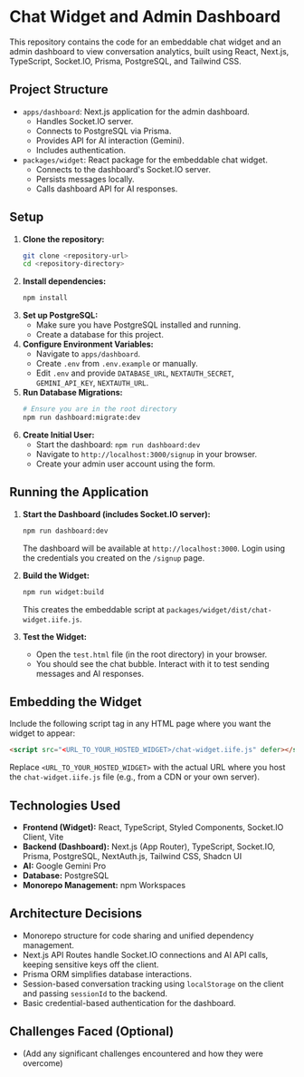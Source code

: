 # Chat Widget and Admin Dashboard

This repository contains the code for an embeddable chat widget and an admin dashboard to view conversation analytics, built using React, Next.js, TypeScript, Socket.IO, Prisma, PostgreSQL, and Tailwind CSS.

## Project Structure

- `apps/dashboard`: Next.js application for the admin dashboard.
  - Handles Socket.IO server.
  - Connects to PostgreSQL via Prisma.
  - Provides API for AI interaction (Gemini).
  - Includes authentication.
- `packages/widget`: React package for the embeddable chat widget.
  - Connects to the dashboard's Socket.IO server.
  - Persists messages locally.
  - Calls dashboard API for AI responses.

## Setup

1.  **Clone the repository:**
    ```bash
    git clone <repository-url>
    cd <repository-directory>
    ```
2.  **Install dependencies:**
    ```bash
    npm install 
    ```
3.  **Set up PostgreSQL:**
    - Make sure you have PostgreSQL installed and running.
    - Create a database for this project.
4.  **Configure Environment Variables:**
    - Navigate to `apps/dashboard`.
    - Create `.env` from `.env.example` or manually.
    - Edit `.env` and provide `DATABASE_URL`, `NEXTAUTH_SECRET`, `GEMINI_API_KEY`, `NEXTAUTH_URL`.
5.  **Run Database Migrations:**
    ```bash
    # Ensure you are in the root directory
    npm run dashboard:migrate:dev 
    ``` 
6.  **Create Initial User:**
    - Start the dashboard: `npm run dashboard:dev`
    - Navigate to `http://localhost:3000/signup` in your browser.
    - Create your admin user account using the form.

## Running the Application

1.  **Start the Dashboard (includes Socket.IO server):**
    ```bash
    npm run dashboard:dev
    ```
    The dashboard will be available at `http://localhost:3000`.
    Login using the credentials you created on the `/signup` page.

2.  **Build the Widget:**
    ```bash
    npm run widget:build
    ```
    This creates the embeddable script at `packages/widget/dist/chat-widget.iife.js`.

3.  **Test the Widget:**
    - Open the `test.html` file (in the root directory) in your browser.
    - You should see the chat bubble. Interact with it to test sending messages and AI responses.

## Embedding the Widget

Include the following script tag in any HTML page where you want the widget to appear:

```html
<script src="<URL_TO_YOUR_HOSTED_WIDGET>/chat-widget.iife.js" defer></script>
```

Replace `<URL_TO_YOUR_HOSTED_WIDGET>` with the actual URL where you host the `chat-widget.iife.js` file (e.g., from a CDN or your own server).

## Technologies Used

- **Frontend (Widget):** React, TypeScript, Styled Components, Socket.IO Client, Vite
- **Backend (Dashboard):** Next.js (App Router), TypeScript, Socket.IO, Prisma, PostgreSQL, NextAuth.js, Tailwind CSS, Shadcn UI
- **AI:** Google Gemini Pro
- **Database:** PostgreSQL
- **Monorepo Management:** npm Workspaces

## Architecture Decisions

- Monorepo structure for code sharing and unified dependency management.
- Next.js API Routes handle Socket.IO connections and AI API calls, keeping sensitive keys off the client.
- Prisma ORM simplifies database interactions.
- Session-based conversation tracking using `localStorage` on the client and passing `sessionId` to the backend.
- Basic credential-based authentication for the dashboard.

## Challenges Faced (Optional)

- (Add any significant challenges encountered and how they were overcome) 